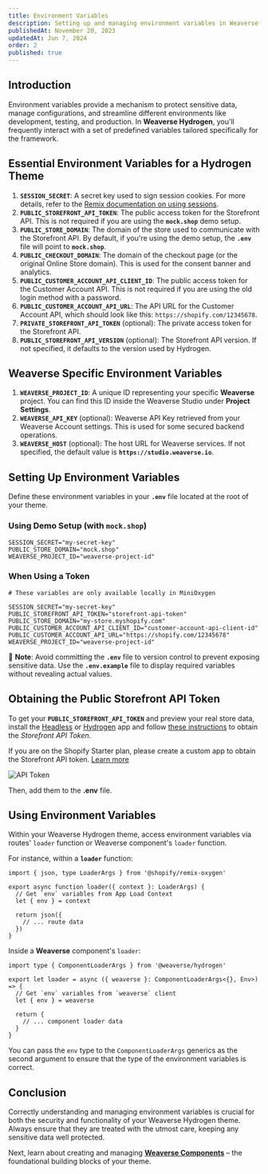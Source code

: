 ```yaml
---
title: Environment Variables
description: Setting up and managing environment variables in Weaverse Hydrogen theme.
publishedAt: November 20, 2023
updatedAt: Jun 7, 2024
order: 2
published: true
---
```


## Introduction

Environment variables provide a mechanism to protect sensitive data, manage configurations, and streamline different environments like development, testing, and production. In **Weaverse Hydrogen**, you'll frequently interact with a set of predefined variables tailored specifically for the framework.

## Essential Environment Variables for a Hydrogen Theme

1. **`SESSION_SECRET`**: A secret key used to sign session cookies. For more details, refer to the [Remix documentation on using sessions](https://remix.run/docs/en/v1/api/remix#use-session).
2. **`PUBLIC_STOREFRONT_API_TOKEN`**: The public access token for the Storefront API. This is not required if you are using the **`mock.shop`** demo setup.
3. **`PUBLIC_STORE_DOMAIN`**: The domain of the store used to communicate with the Storefront API. By default, if you're using the demo setup, the **`.env`** file will point to **`mock.shop`**.
4. **`PUBLIC_CHECKOUT_DOMAIN`**: The domain of the checkout page (or the original Online Store domain). This is used for the consent banner and analytics.
5. **`PUBLIC_CUSTOMER_ACCOUNT_API_CLIENT_ID`**: The public access token for the Customer Account API. This is not required if you are using the old login method with a password.
6. **`PUBLIC_CUSTOMER_ACCOUNT_API_URL`**: The API URL for the Customer Account API, which should look like this: `https://shopify.com/12345678`.
7. **`PRIVATE_STOREFRONT_API_TOKEN`** (optional): The private access token for the Storefront API.
8. **`PUBLIC_STOREFRONT_API_VERSION`** (optional): The Storefront API version. If not specified, it defaults to the version used by Hydrogen.

## Weaverse Specific Environment Variables

1. **`WEAVERSE_PROJECT_ID`**: A unique ID representing your specific **Weaverse** project. You can find this ID inside the Weaverse Studio under **Project Settings**.
2. **`WEAVERSE_API_KEY`** (optional): Weaverse API Key retrieved from your Weaverse Account settings. This is used for some secured backend operations.
3. **`WEAVERSE_HOST`** (optional): The host URL for Weaverse services. If not specified, the default value is **`https://studio.weaverse.io`**.

## Setting Up Environment Variables

Define these environment variables in your **`.env`** file located at the root of your theme.

### Using Demo Setup (with `mock.shop`)

```plaintext
SESSION_SECRET="my-secret-key"
PUBLIC_STORE_DOMAIN="mock.shop"
WEAVERSE_PROJECT_ID="weaverse-project-id"
```

### When Using a Token

```plaintext
# These variables are only available locally in MiniOxygen

SESSION_SECRET="my-secret-key"
PUBLIC_STOREFRONT_API_TOKEN="storefront-api-token"
PUBLIC_STORE_DOMAIN="my-store.myshopify.com"
PUBLIC_CUSTOMER_ACCOUNT_API_CLIENT_ID="customer-account-api-client-id"
PUBLIC_CUSTOMER_ACCOUNT_API_URL="https://shopify.com/12345678"
WEAVERSE_PROJECT_ID="weaverse-project-id"
```

📌 **Note**: Avoid committing the **`.env`** file to version control to prevent exposing sensitive data. Use the **`.env.example`** file to display required variables without revealing actual values.

## Obtaining the Public Storefront API Token

To get your **`PUBLIC_STOREFRONT_API_TOKEN`** and preview your real store data, install the [Headless](https://apps.shopify.com/headless) or [Hydrogen](https://apps.shopify.com/hydrogen) app and follow [these instructions](https://shopify.dev/docs/custom-storefronts/building-with-the-storefront-api/manage-headless-channels) to obtain the _Storefront API Token_.

<doc-warning>If you are on the Shopify Starter plan, please create a custom app to obtain the Storefront API token. [Learn more](https://help.shopify.com/en/manual/apps/app-types/custom-apps)</doc-warning>

![API Token](https://cdn.shopify.com/s/files/1/0838/0052/3057/files/API-Token.webp?v=1743408636)

Then, add them to the **.env** file.

## Using Environment Variables

Within your Weaverse Hydrogen theme, access environment variables via routes' `loader` function or Weaverse component's `loader` function.

For instance, within a **`loader`** function:

```tsx
import { json, type LoaderArgs } from '@shopify/remix-oxygen'

export async function loader({ context }: LoaderArgs) {
  // Get `env` variables from App Load Context
  let { env } = context

  return json({
    // ... route data
  })
}
```

Inside a **Weaverse** component's `loader`:

```tsx
import type { ComponentLoaderArgs } from '@weaverse/hydrogen'

export let loader = async ({ weaverse }: ComponentLoaderArgs<{}, Env>) => {
  // Get `env` variables from `weaverse` client
  let { env } = weaverse

  return {
    // ... component loader data
  }
}
```

You can pass the `env` type to the `ComponentLoaderArgs` generics as the second argument to ensure that the type of the environment variables is correct.

## Conclusion

Correctly understanding and managing environment variables is crucial for both the security and functionality of your Weaverse Hydrogen theme. Always ensure that they are treated with the utmost care, keeping any sensitive data well protected.

Next, learn about creating and managing **[Weaverse Components](/docs/guides/weaverse-component)** – the foundational building blocks of your theme.
